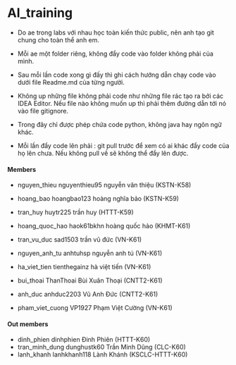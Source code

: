 # AI_training
- Do ae trong labs với nhau học toàn kiến thức public, nên anh tạo git chung cho toàn thể anh em.
- Mỗi ae một folder riêng, không đẩy code vào folder không phải của mình.
- Sau mỗi lần code xong gì đấy thì ghi cách hướng dẫn chạy code vào dưới file Readme.md của từng người.
- Không up những file không phải code như những file rác tạo ra bởi các IDEA Editor. Nếu file nào không muốn up thì phải thêm đường dẫn tới nó vào file gitignore.
- Trong đây chỉ được phép chứa code python, không java hay ngôn ngữ khác.

- Mỗi lần đẩy code lên phải : git pull trước để xem có ai khác đẩy code của họ lên chưa.
Nếu không pull về sẽ không thể đẩy lên được.

#### Members 
- nguyen_thieu        nguyenthieu95   nguyễn văn thiệu (KSTN-K58)
- hoang_bao           hoangbao123     hoàng nghĩa bảo (KSTN-K59)
- tran_huy            huytr225        trần huy (HTTT-K59)

- hoang_quoc_hao      haok61bkhn      hoàng quốc hảo (KHMT-K61)
- tran_vu_duc         sad1503         trần vũ đức (VN-K61)
- nguyen_anh_tu       anhtuhsp        nguyễn anh tú (VN-K61)
- ha_viet_tien        tienthegainz    hà việt tiến (VN-K61)
- bui_thoai           ThanThoai       Bùi Xuân Thoại (CNTT2-K61)
- anh_duc             anhduc2203      Vũ Anh Đức (CNTT2-K61) 
- pham_viet_cuong     VP1927          Phạm Việt Cường (VN-K61)

#### Out members
- dinh_phien          dinhphien       Đinh Phiên (HTTT-K60)
- tran_minh_dung      dunghustk60     Trần Minh Dũng (CLC-K60)
- lanh_khanh          lanhkhanh118    Lành Khánh (KSCLC-HTTT-K60)




